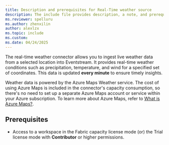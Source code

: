 ```yaml
---
title: Description and prerequisites for Real-Time weather source
description: The include file provides description, a note, and prerequisites for using a Real-Time weather source.
ms.reviewer: spelluru
ms.author: zhenxilin
author: alexlzx
ms.topic: include
ms.custom:
ms.date: 04/24/2025
---
```



The real-time weather connector allows you to ingest live weather data from a selected location into Eventstream. It provides real-time weather conditions such as precipitation, temperature, and wind for a specified set of coordinates. This data is updated **every minute** to ensure timely insights.

Weather data is powered by the Azure Maps Weather service. The cost of using Azure Maps is included in the connector's capacity consumption, so there's no need to set up a separate Azure Maps account or service within your Azure subscription. To learn more about Azure Maps, refer to [What is Azure Maps?](https://learn.microsoft.com/azure/azure-maps/about-azure-maps).

## Prerequisites

- Access to a workspace in the Fabric capacity license mode (or) the Trial license mode with **Contributor** or higher permissions.
